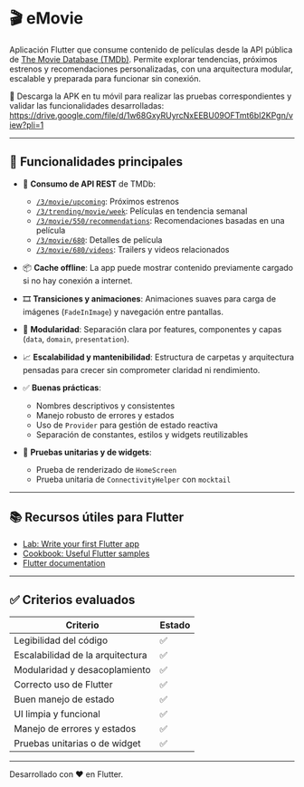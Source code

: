 # 🎬 eMovie

Aplicación Flutter que consume contenido de películas desde la API pública de [The Movie Database (TMDb)](https://api.themoviedb.org). Permite explorar tendencias, próximos estrenos y recomendaciones personalizadas, con una arquitectura modular, escalable y preparada para funcionar sin conexión.

📱  Descarga la APK en tu móvil para realizar las pruebas correspondientes y validar las funcionalidades desarrolladas:
 https://drive.google.com/file/d/1w68GxyRUyrcNxEEBU09OFTmt6bI2KPgn/view?pli=1

---

## 🚀 Funcionalidades principales

- 🔌 **Consumo de API REST** de TMDb:
  - [`/3/movie/upcoming`](https://api.themoviedb.org/3/movie/upcoming): Próximos estrenos
  - [`/3/trending/movie/week`](https://api.themoviedb.org/3/trending/movie/week): Películas en tendencia semanal
  - [`/3/movie/550/recommendations`](https://api.themoviedb.org/3/movie/550/recommendations): Recomendaciones basadas en una película
  - [`/3/movie/680`](https://api.themoviedb.org/3/movie/680): Detalles de película
  - [`/3/movie/680/videos`](https://api.themoviedb.org/3/movie/680/videos): Trailers y videos relacionados

- 📦 **Cache offline**: La app puede mostrar contenido previamente cargado si no hay conexión a internet.

- 🎞️ **Transiciones y animaciones**: Animaciones suaves para carga de imágenes (`FadeInImage`) y navegación entre pantallas.

- 🧱 **Modularidad**: Separación clara por features, componentes y capas (`data`, `domain`, `presentation`).

- 📈 **Escalabilidad y mantenibilidad**: Estructura de carpetas y arquitectura pensadas para crecer sin comprometer claridad ni rendimiento.

- ✅ **Buenas prácticas**:
  - Nombres descriptivos y consistentes
  - Manejo robusto de errores y estados
  - Uso de `Provider` para gestión de estado reactiva
  - Separación de constantes, estilos y widgets reutilizables

- 🧪 **Pruebas unitarias y de widgets**:
  - Prueba de renderizado de `HomeScreen`
  - Prueba unitaria de `ConnectivityHelper` con `mocktail`

---

## 📚 Recursos útiles para Flutter

- [Lab: Write your first Flutter app](https://docs.flutter.dev/get-started/codelab)
- [Cookbook: Useful Flutter samples](https://docs.flutter.dev/cookbook)
- [Flutter documentation](https://docs.flutter.dev/)

---

## ✅ Criterios evaluados

| Criterio                          | Estado |
|----------------------------------|--------|
| Legibilidad del código           | ✅     |
| Escalabilidad de la arquitectura| ✅     |
| Modularidad y desacoplamiento    | ✅     |
| Correcto uso de Flutter          | ✅     |
| Buen manejo de estado            | ✅     |
| UI limpia y funcional            | ✅     |
| Manejo de errores y estados      | ✅     |
| Pruebas unitarias o de widget    | ✅     |

---

Desarrollado con ❤️ en Flutter.

